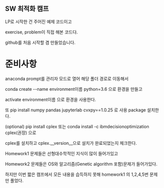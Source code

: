 ## SW 최적화 캠프

LP로 시작한 건 주어진 예제 코드이고

exercise, problem이 직접 해본 코드다.

github를 처음 시작할 겸 만들었습니다.

# 준비사항
anaconda prompt를 관리자 모드로 열어 해당 폴더 경로로 이동해서

conda create --name environment이름 python=3.6 으로 환경을 만들고

activate environment이름 으로 환경을 사용한다.

또 pip install numpy pandas jupyterlab cvxpy==1.0.25 로 사용 package 설치한다.

(optional)
pip install cplex 또는 conda install -c ibmdecisionoptimization cplex(권장) 으로 

cplex를 설치하고 cplex.__version__으로 설치가 완료되었는지 체크한다.

Homework1 문제들은 선형대수학적인 지식이 많이 들어가있고

Homework2 문제들은 OS와 알고리즘(Genetic algorithm 포함)문제가 들어가있다.

하지만 이번 짧은 캠프에서 모든 내용을 습득하지 못해 homework1 의 1,2,4,5번 문제만 풀었다.
